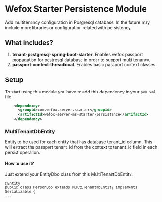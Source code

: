 # Wefox Starter Persistence Module

Add multitenancy configuration in Posgresql database. In the future may include
more libraries or configuration related with persistency.

## What includes?
1. **tenant-postgresql-spring-boot-starter**. Enables wefox passport propagation for postresql database in order to support multi tenancy.
2. **passport-context-threadlocal**. Enables basic passport context classes.

## Setup

To start using this module you have to add this dependency in your `pom.xml` file.

```xml
    <dependency>
      <groupId>com.wefox.server.starter</groupId>
      <artifactId>wefox-server-ms-starter-persistence</artifactId>
    </dependency>
```

### MultiTenantDbEntity

Entity to be used for each entity that has database tenant_id column. This will extract the
passport tenant_id from the context to tenant_id field in each persist operation.

#### How to use it?

Just extend your EntityDbo class from this MultiTenantDbEntity:

```
@Entity
public class PersonDbo extends MultiTenantDbEntity implements Serializable {
...
```